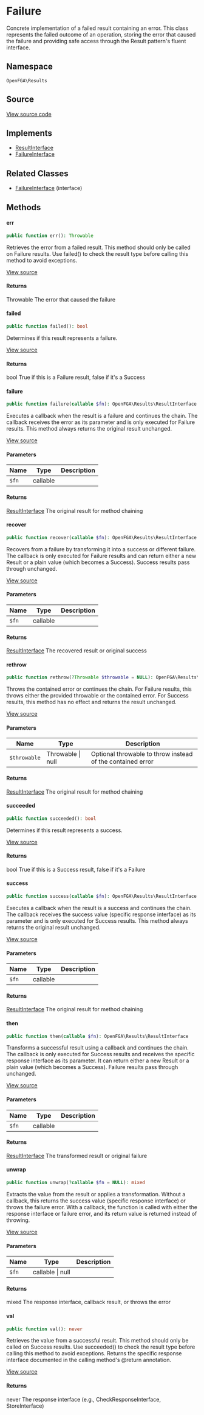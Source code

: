 # Failure

Concrete implementation of a failed result containing an error. This class represents the failed outcome of an operation, storing the error that caused the failure and providing safe access through the Result pattern&#039;s fluent interface.

## Namespace
`OpenFGA\Results`

## Source
[View source code](https://github.com/evansims/openfga-php/blob/main/src/Results/Failure.php)

## Implements
* [ResultInterface](ResultInterface.md)
* [FailureInterface](FailureInterface.md)

## Related Classes
* [FailureInterface](Results/FailureInterface.md) (interface)



## Methods

                                                                                                                                    
#### err


```php
public function err(): Throwable
```

Retrieves the error from a failed result. This method should only be called on Failure results. Use failed() to check the result type before calling this method to avoid exceptions.

[View source](https://github.com/evansims/openfga-php/blob/main/src/Results/Failure.php#L37)


#### Returns
Throwable
 The error that caused the failure

#### failed


```php
public function failed(): bool
```

Determines if this result represents a failure.

[View source](https://github.com/evansims/openfga-php/blob/main/src/Results/Failure.php#L46)


#### Returns
bool
 True if this is a Failure result, false if it&#039;s a Success

#### failure


```php
public function failure(callable $fn): OpenFGA\Results\ResultInterface
```

Executes a callback when the result is a failure and continues the chain. The callback receives the error as its parameter and is only executed for Failure results. This method always returns the original result unchanged.

[View source](https://github.com/evansims/openfga-php/blob/main/src/Results/Failure.php#L55)

#### Parameters
| Name | Type | Description |
|------|------|-------------|
| `$fn` | callable |  |

#### Returns
[ResultInterface](ResultInterface.md)
 The original result for method chaining

#### recover


```php
public function recover(callable $fn): OpenFGA\Results\ResultInterface
```

Recovers from a failure by transforming it into a success or different failure. The callback is only executed for Failure results and can return either a new Result or a plain value (which becomes a Success). Success results pass through unchanged.

[View source](https://github.com/evansims/openfga-php/blob/main/src/Results/Failure.php#L68)

#### Parameters
| Name | Type | Description |
|------|------|-------------|
| `$fn` | callable |  |

#### Returns
[ResultInterface](ResultInterface.md)
 The recovered result or original success

#### rethrow


```php
public function rethrow(?Throwable $throwable = NULL): OpenFGA\Results\ResultInterface
```

Throws the contained error or continues the chain. For Failure results, this throws either the provided throwable or the contained error. For Success results, this method has no effect and returns the result unchanged.

[View source](https://github.com/evansims/openfga-php/blob/main/src/Results/Failure.php#L84)

#### Parameters
| Name | Type | Description |
|------|------|-------------|
| `$throwable` | Throwable &#124; null | Optional throwable to throw instead of the contained error |

#### Returns
[ResultInterface](ResultInterface.md)
 The original result for method chaining

#### succeeded


```php
public function succeeded(): bool
```

Determines if this result represents a success.

[View source](https://github.com/evansims/openfga-php/blob/main/src/Results/Failure.php#L93)


#### Returns
bool
 True if this is a Success result, false if it&#039;s a Failure

#### success


```php
public function success(callable $fn): OpenFGA\Results\ResultInterface
```

Executes a callback when the result is a success and continues the chain. The callback receives the success value (specific response interface) as its parameter and is only executed for Success results. This method always returns the original result unchanged.

[View source](https://github.com/evansims/openfga-php/blob/main/src/Results/Failure.php#L102)

#### Parameters
| Name | Type | Description |
|------|------|-------------|
| `$fn` | callable |  |

#### Returns
[ResultInterface](ResultInterface.md)
 The original result for method chaining

#### then


```php
public function then(callable $fn): OpenFGA\Results\ResultInterface
```

Transforms a successful result using a callback and continues the chain. The callback is only executed for Success results and receives the specific response interface as its parameter. It can return either a new Result or a plain value (which becomes a Success). Failure results pass through unchanged.

[View source](https://github.com/evansims/openfga-php/blob/main/src/Results/Failure.php#L111)

#### Parameters
| Name | Type | Description |
|------|------|-------------|
| `$fn` | callable |  |

#### Returns
[ResultInterface](ResultInterface.md)
 The transformed result or original failure

#### unwrap


```php
public function unwrap(?callable $fn = NULL): mixed
```

Extracts the value from the result or applies a transformation. Without a callback, this returns the success value (specific response interface) or throws the failure error. With a callback, the function is called with either the response interface or failure error, and its return value is returned instead of throwing.

[View source](https://github.com/evansims/openfga-php/blob/main/src/Results/Result.php#L22)

#### Parameters
| Name | Type | Description |
|------|------|-------------|
| `$fn` | callable &#124; null |  |

#### Returns
mixed
 The response interface, callback result, or throws the error

#### val


```php
public function val(): never
```

Retrieves the value from a successful result. This method should only be called on Success results. Use succeeded() to check the result type before calling this method to avoid exceptions. Returns the specific response interface documented in the calling method&#039;s @return annotation.

[View source](https://github.com/evansims/openfga-php/blob/main/src/Results/Failure.php#L124)


#### Returns
never
 The response interface (e.g., CheckResponseInterface, StoreInterface)

